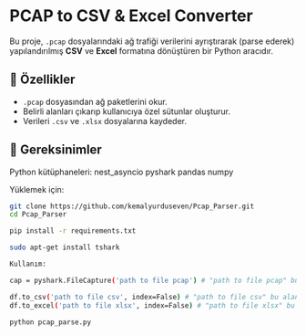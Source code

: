 # PCAP to CSV & Excel Converter

Bu proje, `.pcap` dosyalarındaki ağ trafiği verilerini ayrıştırarak (parse ederek) yapılandırılmış **CSV** ve **Excel** formatına dönüştüren bir Python aracıdır.

## 🚀 Özellikler

- `.pcap` dosyasından ağ paketlerini okur.
- Belirli alanları çıkarıp kullanıcıya özel sütunlar oluşturur.
- Verileri `.csv` ve `.xlsx` dosyalarına kaydeder.

## 🧰 Gereksinimler

Python kütüphaneleri:
nest_asyncio
pyshark
pandas
numpy


Yüklemek için:

```bash
git clone https://github.com/kemalyurduseven/Pcap_Parser.git
cd Pcap_Parser

pip install -r requirements.txt

sudo apt-get install tshark

Kullanım:

cap = pyshark.FileCapture('path to file pcap') # "path to file pcap" bu alana pcap dosyasının yolu gelecek.

df.to_csv('path to file csv', index=False) # "path to file csv" bu alana oluşturmak istediğiniz csv dosyasının adı.
df.to_excel('path to file xlsx', index=False) # "path to file xlsx" bu alana oluşturmak istediğiniz excel dosyasının adı.

python pcap_parse.py
